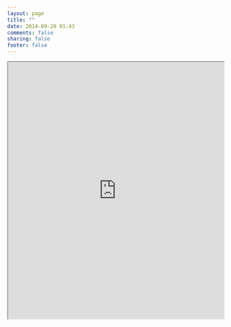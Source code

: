 ```yaml
---
layout: page
title: ""
date: 2014-09-28 01:43
comments: false
sharing: false
footer: false
---
```


<iframe src="https://impactstory.org/embed/jmrphy" width="100%" height="600"></iframe>